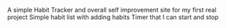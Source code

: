 A simple Habit Tracker and overall self improvement site for my first real project
Simple habit list with adding habits
Timer that I can start and stop